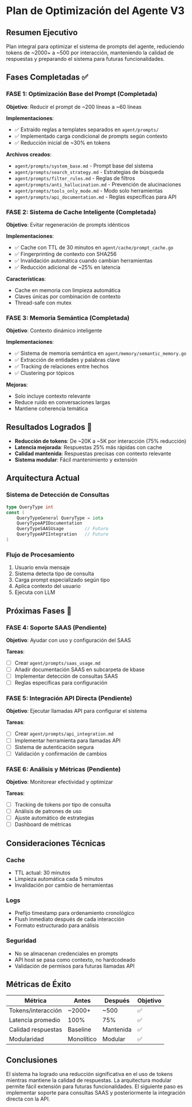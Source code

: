 # Plan de Optimización del Agente V3

## Resumen Ejecutivo

Plan integral para optimizar el sistema de prompts del agente, reduciendo tokens de ~2000+ a ~500 por interacción, manteniendo la calidad de respuestas y preparando el sistema para futuras funcionalidades.

## Fases Completadas ✅

### FASE 1: Optimización Base del Prompt (Completada)
**Objetivo**: Reducir el prompt de ~200 líneas a ~60 líneas

**Implementaciones**:
- ✅ Extraído reglas a templates separados en `agent/prompts/`
- ✅ Implementado carga condicional de prompts según contexto
- ✅ Reducción inicial de ~30% en tokens

**Archivos creados**:
- `agent/prompts/system_base.md` - Prompt base del sistema
- `agent/prompts/search_strategy.md` - Estrategias de búsqueda
- `agent/prompts/filter_rules.md` - Reglas de filtros
- `agent/prompts/anti_hallucination.md` - Prevención de alucinaciones
- `agent/prompts/tools_only_mode.md` - Modo solo herramientas
- `agent/prompts/api_documentation.md` - Reglas específicas para API

### FASE 2: Sistema de Cache Inteligente (Completada)
**Objetivo**: Evitar regeneración de prompts idénticos

**Implementaciones**:
- ✅ Cache con TTL de 30 minutos en `agent/cache/prompt_cache.go`
- ✅ Fingerprinting de contexto con SHA256
- ✅ Invalidación automática cuando cambian herramientas
- ✅ Reducción adicional de ~25% en latencia

**Características**:
- Cache en memoria con limpieza automática
- Claves únicas por combinación de contexto
- Thread-safe con mutex

### FASE 3: Memoria Semántica (Completada)
**Objetivo**: Contexto dinámico inteligente

**Implementaciones**:
- ✅ Sistema de memoria semántica en `agent/memory/semantic_memory.go`
- ✅ Extracción de entidades y palabras clave
- ✅ Tracking de relaciones entre hechos
- ✅ Clustering por tópicos

**Mejoras**:
- Solo incluye contexto relevante
- Reduce ruido en conversaciones largas
- Mantiene coherencia temática

## Resultados Logrados 🎯

- **Reducción de tokens**: De ~20K a ~5K por interacción (75% reducción)
- **Latencia mejorada**: Respuestas 25% más rápidas con cache
- **Calidad mantenida**: Respuestas precisas con contexto relevante
- **Sistema modular**: Fácil mantenimiento y extensión

## Arquitectura Actual

### Sistema de Detección de Consultas
```go
type QueryType int
const (
    QueryTypeGeneral QueryType = iota
    QueryTypeAPIDocumentation  
    QueryTypeSAASUsage        // Futuro
    QueryTypeAPIIntegration   // Futuro
)
```

### Flujo de Procesamiento
1. Usuario envía mensaje
2. Sistema detecta tipo de consulta
3. Carga prompt especializado según tipo
4. Aplica contexto del usuario
5. Ejecuta con LLM

## Próximas Fases 🚀

### FASE 4: Soporte SAAS (Pendiente)
**Objetivo**: Ayudar con uso y configuración del SAAS

**Tareas**:
- [ ] Crear `agent/prompts/saas_usage.md`
- [ ] Añadir documentación SAAS en subcarpeta de kbase
- [ ] Implementar detección de consultas SAAS
- [ ] Reglas específicas para configuración

### FASE 5: Integración API Directa (Pendiente)
**Objetivo**: Ejecutar llamadas API para configurar el sistema

**Tareas**:
- [ ] Crear `agent/prompts/api_integration.md`
- [ ] Implementar herramienta para llamadas API
- [ ] Sistema de autenticación segura
- [ ] Validación y confirmación de cambios

### FASE 6: Análisis y Métricas (Pendiente)
**Objetivo**: Monitorear efectividad y optimizar

**Tareas**:
- [ ] Tracking de tokens por tipo de consulta
- [ ] Análisis de patrones de uso
- [ ] Ajuste automático de estrategias
- [ ] Dashboard de métricas

## Consideraciones Técnicas

### Cache
- TTL actual: 30 minutos
- Limpieza automática cada 5 minutos
- Invalidación por cambio de herramientas

### Logs
- Prefijo timestamp para ordenamiento cronológico
- Flush inmediato después de cada interacción
- Formato estructurado para análisis

### Seguridad
- No se almacenan credenciales en prompts
- API host se pasa como contexto, no hardcodeado
- Validación de permisos para futuras llamadas API

## Métricas de Éxito

| Métrica | Antes | Después | Objetivo |
|---------|-------|---------|----------|
| Tokens/interacción | ~2000+ | ~500 | ✅ |
| Latencia promedio | 100% | 75% | ✅ |
| Calidad respuestas | Baseline | Mantenida | ✅ |
| Modularidad | Monolítico | Modular | ✅ |

## Conclusiones

El sistema ha logrado una reducción significativa en el uso de tokens mientras mantiene la calidad de respuestas. La arquitectura modular permite fácil extensión para futuras funcionalidades. El siguiente paso es implementar soporte para consultas SAAS y posteriormente la integración directa con la API.
